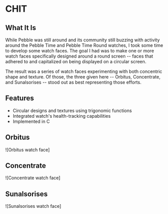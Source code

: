 # CHIT

## What It Is
While Pebble was still around and its community still buzzing with activity around the Pebble Time and Pebble Time Round watches, I took some time to develop some watch faces. The goal I had was to make one or more watch faces specifically designed around a round screen -- faces that adhered to and capitalized on being displayed on a circular screen.

The result was a series of watch faces experimenting with both concentric shape and texture. Of those, the three given here -- Orbitus, Concentrate, and Sunalsorises -- stood out as best representing those efforts.

## Features
* Circular designs and textures using trigonomic functions
* Integrated watch's health-tracking capabilities
* Implemented in C

## Orbitus
![Orbitus watch face]

## Concentrate
![Concentrate watch face]

## Sunalsorises
![Sunalsorises watch face]
